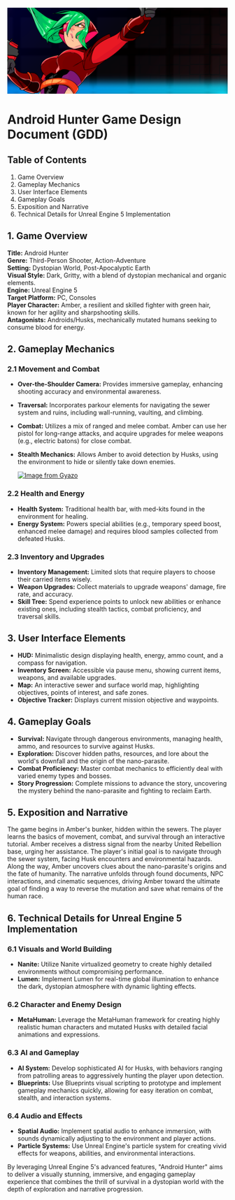 ![banner](https://github.com/KantoChampion/AndroidHunter_SS/blob/main/Banner_AH.png?raw=true)

# Android Hunter Game Design Document (GDD)

## Table of Contents
1. Game Overview
2. Gameplay Mechanics
3. User Interface Elements
4. Gameplay Goals
5. Exposition and Narrative
6. Technical Details for Unreal Engine 5 Implementation

## 1. Game Overview
**Title:** Android Hunter  
**Genre:** Third-Person Shooter, Action-Adventure  
**Setting:** Dystopian World, Post-Apocalyptic Earth  
**Visual Style:** Dark, Gritty, with a blend of dystopian mechanical and organic elements.  
**Engine:** Unreal Engine 5  
**Target Platform:** PC, Consoles  
**Player Character:** Amber, a resilient and skilled fighter with green hair, known for her agility and sharpshooting skills.  
**Antagonists:** Androids/Husks, mechanically mutated humans seeking to consume blood for energy.  

## 2. Gameplay Mechanics
### 2.1 Movement and Combat
- **Over-the-Shoulder Camera:** Provides immersive gameplay, enhancing shooting accuracy and environmental awareness.
- **Traversal:** Incorporates parkour elements for navigating the sewer system and ruins, including wall-running, vaulting, and climbing.
- **Combat:** Utilizes a mix of ranged and melee combat. Amber can use her pistol for long-range attacks, and acquire upgrades for melee weapons (e.g., electric batons) for close combat.
- **Stealth Mechanics:** Allows Amber to avoid detection by Husks, using the environment to hide or silently take down enemies.

  [![Image from Gyazo](https://i.gyazo.com/4630df7f1450320d49337f00fd6fb41f.gif)](https://gyazo.com/4630df7f1450320d49337f00fd6fb41f)

### 2.2 Health and Energy
- **Health System:** Traditional health bar, with med-kits found in the environment for healing.
- **Energy System:** Powers special abilities (e.g., temporary speed boost, enhanced melee damage) and requires blood samples collected from defeated Husks.

### 2.3 Inventory and Upgrades
- **Inventory Management:** Limited slots that require players to choose their carried items wisely.
- **Weapon Upgrades:** Collect materials to upgrade weapons' damage, fire rate, and accuracy.
- **Skill Tree:** Spend experience points to unlock new abilities or enhance existing ones, including stealth tactics, combat proficiency, and traversal skills.

## 3. User Interface Elements
- **HUD:** Minimalistic design displaying health, energy, ammo count, and a compass for navigation.
- **Inventory Screen:** Accessible via pause menu, showing current items, weapons, and available upgrades.
- **Map:** An interactive sewer and surface world map, highlighting objectives, points of interest, and safe zones.
- **Objective Tracker:** Displays current mission objective and waypoints.

## 4. Gameplay Goals
- **Survival:** Navigate through dangerous environments, managing health, ammo, and resources to survive against Husks.
- **Exploration:** Discover hidden paths, resources, and lore about the world's downfall and the origin of the nano-parasite.
- **Combat Proficiency:** Master combat mechanics to efficiently deal with varied enemy types and bosses.
- **Story Progression:** Complete missions to advance the story, uncovering the mystery behind the nano-parasite and fighting to reclaim Earth.

## 5. Exposition and Narrative
The game begins in Amber's bunker, hidden within the sewers. The player learns the basics of movement, combat, and survival through an interactive tutorial. Amber receives a distress signal from the nearby United Rebellion base, urging her assistance. The player's initial goal is to navigate through the sewer system, facing Husk encounters and environmental hazards. Along the way, Amber uncovers clues about the nano-parasite's origins and the fate of humanity. The narrative unfolds through found documents, NPC interactions, and cinematic sequences, driving Amber toward the ultimate goal of finding a way to reverse the mutation and save what remains of the human race.

## 6. Technical Details for Unreal Engine 5 Implementation
### 6.1 Visuals and World Building
- **Nanite:** Utilize Nanite virtualized geometry to create highly detailed environments without compromising performance.
- **Lumen:** Implement Lumen for real-time global illumination to enhance the dark, dystopian atmosphere with dynamic lighting effects.

### 6.2 Character and Enemy Design
- **MetaHuman:** Leverage the MetaHuman framework for creating highly realistic human characters and mutated Husks with detailed facial animations and expressions.

### 6.3 AI and Gameplay
- **AI System:** Develop sophisticated AI for Husks, with behaviors ranging from patrolling areas to aggressively hunting the player upon detection.
- **Blueprints:** Use Blueprints visual scripting to prototype and implement gameplay mechanics quickly, allowing for easy iteration on combat, stealth, and interaction systems.

### 6.4 Audio and Effects
- **Spatial Audio:** Implement spatial audio to enhance immersion, with sounds dynamically adjusting to the environment and player actions.
- **Particle Systems:** Use Unreal Engine's particle system for creating vivid effects for weapons, abilities, and environmental interactions.

By leveraging Unreal Engine 5's advanced features, "Android Hunter" aims to deliver a visually stunning, immersive, and engaging gameplay experience that combines the thrill of survival in a dystopian world with the depth of exploration and narrative progression.
